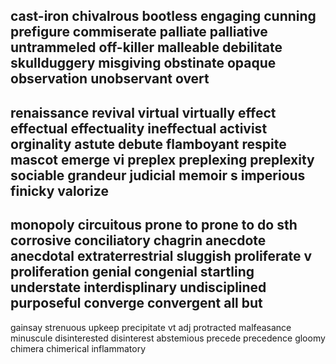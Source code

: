 cast-iron
chivalrous
bootless
engaging
cunning
prefigure
commiserate
palliate
palliative
untrammeled
off-killer
malleable
debilitate
skullduggery
misgiving
obstinate
opaque
observation
unobservant
overt
---
renaissance   revival
virtual  virtually
effect
effectual  effectuality ineffectual
activist
orginality
astute
debute
flamboyant
respite
mascot
emerge vi
preplex  preplexing preplexity
sociable
grandeur
judicial
memoir  s
imperious
finicky
valorize
---
monopoly
circuitous
prone to prone to do sth
corrosive
conciliatory
chagrin
anecdote  anecdotal
extraterrestrial
sluggish
proliferate v  proliferation
genial
congenial
startling
understate
interdisplinary
undisciplined
purposeful
converge
convergent
all but
---
gainsay
strenuous
upkeep
precipitate vt  adj
protracted
malfeasance
minuscule
disinterested  disinterest
abstemious
precede
precedence
gloomy
chimera
chimerical
inflammatory